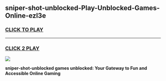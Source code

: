 
## sniper-shot-unblocked-Play-Unblocked-Games-Online-ezl3e
<h3>
<a href="https://premium76.site?title=sniper-shot-unblocked&ref=25A">CLICK TO PLAY</a></h3>
<hr>

<h3>
<a href="https://premium76.site?title=sniper-shot-unblocked&ref=25A">CLICK 2 PLAY</a>
  
</h3>

<a href="https://premium76.site?title=sniper-shot-unblocked&ref=25A"><img src="https://clearcache.store/games.png"></a>


**sniper-shot-unblocked games unblocked: Your Gateway to Fun and Accessible Online Gaming**
